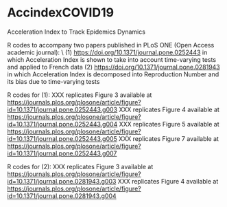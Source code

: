 # AccindexCOVID19
Acceleration Index to Track Epidemics Dynamics

R codes to accompany two papers published in PLoS ONE (Open Access academic journal): \\
(1) https://doi.org/10.1371/journal.pone.0252443 in which Acceleration Index is shown to take into account time-varying tests and applied to French data
(2) https://doi.org/10.1371/journal.pone.0281943 in which Acceleration Index is decomposed into Reproduction Number and its bias due to time-varying tests

R codes for (1):
XXX replicates Figure 3 available at https://journals.plos.org/plosone/article/figure?id=10.1371/journal.pone.0252443.g003
XXX replicates Figure 4 available at https://journals.plos.org/plosone/article/figure?id=10.1371/journal.pone.0252443.g004
XXX replicates Figure 5 available at https://journals.plos.org/plosone/article/figure?id=10.1371/journal.pone.0252443.g005
XXX replicates Figure 7 available at https://journals.plos.org/plosone/article/figure?id=10.1371/journal.pone.0252443.g007

R codes for (2):
XXX replicates Figure 3 available at https://journals.plos.org/plosone/article/figure?id=10.1371/journal.pone.0281943.g003
XXX replicates Figure 4 available at https://journals.plos.org/plosone/article/figure?id=10.1371/journal.pone.0281943.g004
